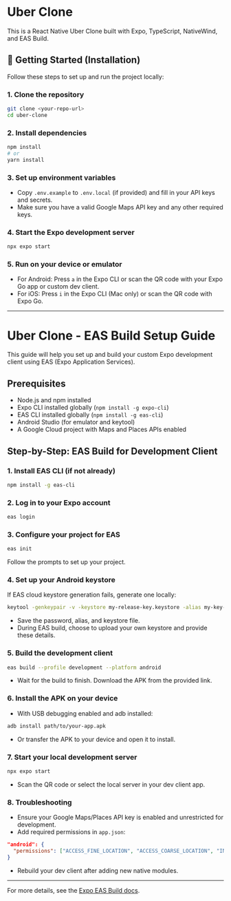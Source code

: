 # Uber Clone

This is a React Native Uber Clone built with Expo, TypeScript, NativeWind, and EAS Build.

## 🚀 Getting Started (Installation)

Follow these steps to set up and run the project locally:

### 1. Clone the repository

```bash
git clone <your-repo-url>
cd uber-clone
```

### 2. Install dependencies

```bash
npm install
# or
yarn install
```

### 3. Set up environment variables

- Copy `.env.example` to `.env.local` (if provided) and fill in your API keys and secrets.
- Make sure you have a valid Google Maps API key and any other required keys.

### 4. Start the Expo development server

```bash
npx expo start
```

### 5. Run on your device or emulator

- For Android: Press `a` in the Expo CLI or scan the QR code with your Expo Go app or custom dev client.
- For iOS: Press `i` in the Expo CLI (Mac only) or scan the QR code with Expo Go.

---

# Uber Clone - EAS Build Setup Guide

This guide will help you set up and build your custom Expo development client using EAS (Expo Application Services).

## Prerequisites

- Node.js and npm installed
- Expo CLI installed globally (`npm install -g expo-cli`)
- EAS CLI installed globally (`npm install -g eas-cli`)
- Android Studio (for emulator and keytool)
- A Google Cloud project with Maps and Places APIs enabled

## Step-by-Step: EAS Build for Development Client

### 1. Install EAS CLI (if not already)

```bash
npm install -g eas-cli
```

### 2. Log in to your Expo account

```bash
eas login
```

### 3. Configure your project for EAS

```bash
eas init
```

Follow the prompts to set up your project.

### 4. Set up your Android keystore

If EAS cloud keystore generation fails, generate one locally:

```bash
keytool -genkeypair -v -keystore my-release-key.keystore -alias my-key-alias -keyalg RSA -keysize 2048 -validity 10000
```

- Save the password, alias, and keystore file.
- During EAS build, choose to upload your own keystore and provide these details.

### 5. Build the development client

```bash
eas build --profile development --platform android
```

- Wait for the build to finish. Download the APK from the provided link.

### 6. Install the APK on your device

- With USB debugging enabled and adb installed:

```bash
adb install path/to/your-app.apk
```

- Or transfer the APK to your device and open it to install.

### 7. Start your local development server

```bash
npx expo start
```

- Scan the QR code or select the local server in your dev client app.

### 8. Troubleshooting

- Ensure your Google Maps/Places API key is enabled and unrestricted for development.
- Add required permissions in `app.json`:

```json
"android": {
  "permissions": ["ACCESS_FINE_LOCATION", "ACCESS_COARSE_LOCATION", "INTERNET"]
}
```

- Rebuild your dev client after adding new native modules.

---

For more details, see the [Expo EAS Build docs](https://docs.expo.dev/build/introduction/).
